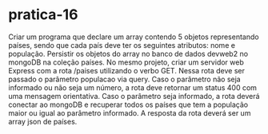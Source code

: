 # pratica-16

Criar um programa que declare um array contendo 5 objetos representando países, sendo que cada país deve ter os seguintes atributos: nome e população.
Persistir os objetos do array no banco de dados devweb2 no mongoDB na coleção países.
No mesmo projeto, criar um servidor web Express com a rota /paises utilizando o verbo GET. Nessa rota deve ser passado o parâmetro populacao via query.
Caso o parâmetro não seja informado ou não seja um número, a rota deve retornar um status 400 com uma mensagem orientativa.
Caso o parâmetro seja informado, a rota deverá conectar ao mongoDB e recuperar todos os países que tem a população maior ou igual ao parâmetro informado. A resposta da rota deverá ser um array json de países.
